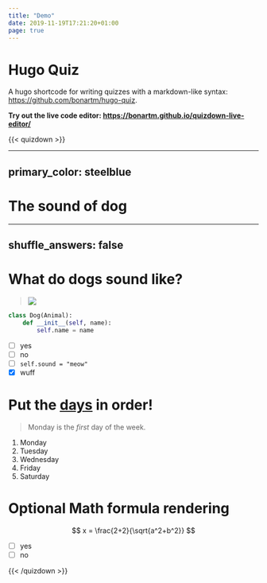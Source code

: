 ```yaml
---
title: "Demo"
date: 2019-11-19T17:21:20+01:00
page: true
---
```


# Hugo Quiz

A hugo shortcode for writing quizzes with a markdown-like syntax: https://github.com/bonartm/hugo-quiz.

**Try out the live code editor: https://bonartm.github.io/quizdown-live-editor/**

{{< quizdown >}}

---
primary_color: steelblue
---

# The sound of dog

---
shuffle_answers: false
---

# What do dogs sound like?

> ![](https://upload.wikimedia.org/wikipedia/commons/thumb/2/2d/Dog_-_%E0%B4%A8%E0%B4%BE%E0%B4%AF-6.JPG/150px-Dog_-_%E0%B4%A8%E0%B4%BE%E0%B4%AF-6.JPG)

```python
class Dog(Animal):
    def __init__(self, name):
        self.name = name
```

- [ ] yes
- [ ] no
- [ ] `self.sound = "meow"`
- [x] wuff

# Put the [days](https://en.wikipedia.org/wiki/Day) in order!

> Monday is the *first* day of the week.

1. Monday
2. Tuesday
3. Wednesday
4. Friday
5. Saturday  


# Optional Math formula rendering

$$
x = \frac{2+2}{\sqrt{a^2+b^2}}
$$


- [ ] yes
- [ ] no

{{< /quizdown >}}
